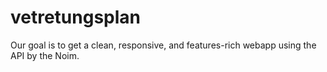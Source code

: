 # vetretungsplan
Our goal is to get a clean, responsive, and features-rich webapp using the API by the Noim.
